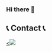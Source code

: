 ### Hi there 👋

## 📞 Contact 📞
<div style="display:flex; flex-direction:row;">
    <a href="jwein307@gmail.com">
        <<img src="https://img.shields.io/badge/Gmail-d14836?style=flat-square&logo=Gmail&logoColor=white&link=jwein307@gmail.com"/> 
    </a>
</div><br>

<!--
**Jangwon37/Jangwon37** is a ✨ _special_ ✨ repository because its `README.md` (this file) appears on your GitHub profile.

Here are some ideas to get you started:

- 🔭 I’m currently working on ...
- 🌱 I’m currently learning ...
- 👯 I’m looking to collaborate on ...
- 🤔 I’m looking for help with ...
- 💬 Ask me about ...
- 📫 How to reach me: ...
- 😄 Pronouns: ...
- ⚡ Fun fact: ...
-->
